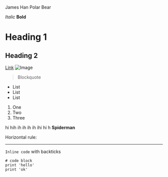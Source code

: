 James Han
Polar Bear

_Italic_
**Bold**

# Heading 1

## Heading 2

[Link](https://youtube.com)
![Image](https://asiasociety.org/sites/default/files/styles/1200w/public/K/korean-flag.jpg)

> Blockquote

- List
- List
- List

1. One
2. Two
3. Three

hi hih ih ih ih ih ihi hi h
**Spiderman**

Horizontal rule:

---

`Inline code` with backticks

```
# code block
print 'hello'
print 'ok'
```

